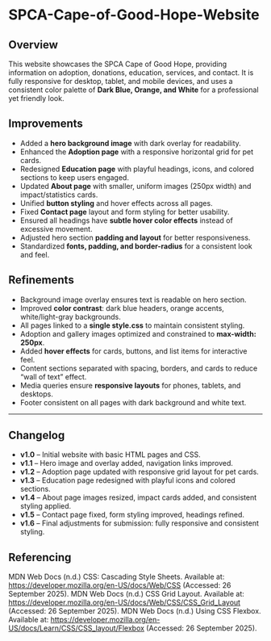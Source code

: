 # SPCA-Cape-of-Good-Hope-Website

## Overview
This website showcases the SPCA Cape of Good Hope, providing information on adoption, donations, education, services, and contact. It is fully responsive for desktop, tablet, and mobile devices, and uses a consistent color palette of **Dark Blue, Orange, and White** for a professional yet friendly look.  


## Improvements
- Added a **hero background image** with dark overlay for readability.  
- Enhanced the **Adoption page** with a responsive horizontal grid for pet cards.  
- Redesigned **Education page** with playful headings, icons, and colored sections to keep users engaged.  
- Updated **About page** with smaller, uniform images (250px width) and impact/statistics cards.  
- Unified **button styling** and hover effects across all pages.  
- Fixed **Contact page** layout and form styling for better usability.  
- Ensured all headings have **subtle hover color effects** instead of excessive movement.  
- Adjusted hero section **padding and layout** for better responsiveness.  
- Standardized **fonts, padding, and border-radius** for a consistent look and feel.  


## Refinements
- Background image overlay ensures text is readable on hero section.  
- Improved **color contrast**: dark blue headers, orange accents, white/light-gray backgrounds.  
- All pages linked to a **single style.css** to maintain consistent styling.  
- Adoption and gallery images optimized and constrained to **max-width: 250px**.  
- Added **hover effects** for cards, buttons, and list items for interactive feel.  
- Content sections separated with spacing, borders, and cards to reduce “wall of text” effect.  
- Media queries ensure **responsive layouts** for phones, tablets, and desktops.  
- Footer consistent on all pages with dark background and white text.  

---

## Changelog
- **v1.0** – Initial website with basic HTML pages and CSS.  
- **v1.1** – Hero image and overlay added, navigation links improved.  
- **v1.2** – Adoption page updated with responsive grid layout for pet cards.  
- **v1.3** – Education page redesigned with playful icons and colored sections.  
- **v1.4** – About page images resized, impact cards added, and consistent styling applied.  
- **v1.5** – Contact page fixed, form styling improved, headings refined.  
- **v1.6** – Final adjustments for submission: fully responsive and consistent styling.  

## Referencing
MDN Web Docs (n.d.) CSS: Cascading Style Sheets. Available at: https://developer.mozilla.org/en-US/docs/Web/CSS
 (Accessed: 26 September 2025).
MDN Web Docs (n.d.) CSS Grid Layout. Available at: https://developer.mozilla.org/en-US/docs/Web/CSS/CSS_Grid_Layout
 (Accessed: 26 September 2025).
MDN Web Docs (n.d.) Using CSS Flexbox. Available at: https://developer.mozilla.org/en-US/docs/Learn/CSS/CSS_layout/Flexbox
 (Accessed: 26 September 2025).
 


